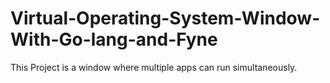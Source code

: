 # Virtual-Operating-System-Window-With-Go-lang-and-Fyne
This Project is a window where multiple apps can run simultaneously.
